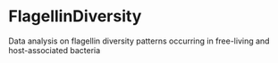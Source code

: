 # FlagellinDiversity
Data analysis on flagellin diversity patterns occurring in free-living and host-associated bacteria
